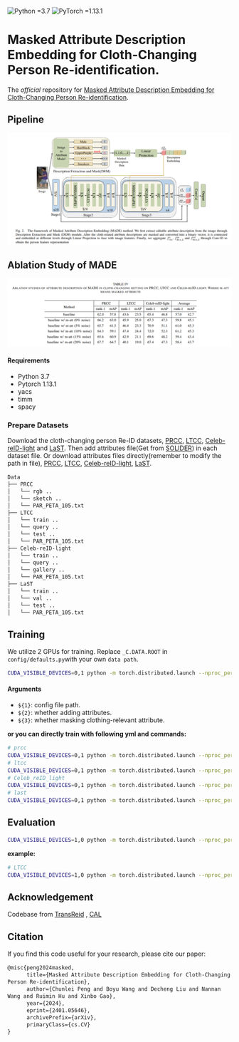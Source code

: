 ![Python =3.7](https://img.shields.io/badge/Python-=3.7-yellow.svg)
![PyTorch =1.13.1](https://img.shields.io/badge/PyTorch-=1.13.1-blue.svg)

# Masked Attribute Description Embedding for Cloth-Changing Person Re-identification.
The *official* repository for  [Masked Attribute Description Embedding for Cloth-Changing Person Re-identification](http://arxiv.org/abs/2401.05646).

## Pipeline

![framework](figs/framework.png)

## Ablation Study of MADE

![framework](figs/ablation.png)



#### Requirements
- Python 3.7
- Pytorch 1.13.1
- yacs
- timm
- spacy

### Prepare Datasets


Download the cloth-changing person Re-ID datasets, [PRCC](http://www.isee-ai.cn/%7Eyangqize/clothing.html), [LTCC](https://naiq.github.io/LTCC_Perosn_ReID.html), [Celeb-reID-light](https://github.com/Huang-3/Celeb-reID) and [LaST](https://github.com/shuxjweb/last.git). Then add attributes file(Get from [SOLIDER](/data/PycharmProjects/MADE/SOLIDER/README.md)) in each dataset file. Or download attributes files directly(remember to modify the path in file), [PRCC](https://drive.google.com/file/d/1qvQXd9r-IbYivczoR3vzHEcqM2AxVPLr/view?usp=sharing), [LTCC](https://drive.google.com/file/d/1uY0zUlpk7dAGZcblCUIyorRYY2c-ZPF1/view?usp=sharing), [Celeb-reID-light](https://drive.google.com/file/d/1dyn2OyOkkNCkA8VnIUVV4E4d3BhfemXq/view?usp=sharing), [LaST](https://drive.google.com/file/d/1TEqb5SdwQ0AVh13bNeJY1_RgZ7FYpCz4/view?usp=sharing).


```
Data
├── PRCC
│   └── rgb ..
│   └── sketch ..
│   └── PAR_PETA_105.txt
├── LTCC
│   └── train ..
│   └── query ..
│   └── test ..
│   └── PAR_PETA_105.txt 
├── Celeb-reID-light
│   └── train ..
│   └── query ..
│   └── gallery ..
│   └── PAR_PETA_105.txt 
├── LaST
│   └── train ..
│   └── val ..
│   └── test ..
│   └── PAR_PETA_105.txt 
```

## Training

We utilize 2 GPUs for training. Replace `_C.DATA.ROOT` in `config/defaults.py`with your own `data path`.

```bash
CUDA_VISIBLE_DEVICES=0,1 python -m torch.distributed.launch --nproc_per_node=2 --master_port 6666 train.py --config_file ${1} DATA.ADD_META ${2} DATA.MASK_META ${3} MODEL.DIST_TRAIN True
```

#### Arguments

- `${1}`: config file path.
- `${2}`: whether adding attributes.
- `${3}`: whether masking clothing-relevant attribute.

**or you can directly train with following  yml and commands:**

```bash
# prcc
CUDA_VISIBLE_DEVICES=0,1 python -m torch.distributed.launch --nproc_per_node=2 --master_port 6666 train.py --config_file configs/prcc/eva02_l_maskmeta_cloth.yml MODEL.DIST_TRAIN True
# ltcc
CUDA_VISIBLE_DEVICES=0,1 python -m torch.distributed.launch --nproc_per_node=2 --master_port 6666 train.py --config_file configs/ltcc/eva02_l_maskmeta_cloth.yml MODEL.DIST_TRAIN True
# Celeb_reID_light
CUDA_VISIBLE_DEVICES=0,1 python -m torch.distributed.launch --nproc_per_node=2 --master_port 6666 train.py --config_file configs/Celeb_light/eva02_l_maskmeta_cloth.yml MODEL.DIST_TRAIN True
# last
CUDA_VISIBLE_DEVICES=0,1 python -m torch.distributed.launch --nproc_per_node=2 --master_port 6666 train.py --config_file configs/last/eva02_l_maskmeta_cloth.yml MODEL.DIST_TRAIN True
```


## Evaluation

```bash
CUDA_VISIBLE_DEVICES=1,0 python -m torch.distributed.launch --nproc_per_node=2 --master_port 6666 test.py --config_file 'choose which config to test' TEST.WEIGHT "('your path of trained checkpoints')"
```

**example:**

```bash
# LTCC
CUDA_VISIBLE_DEVICES=1,0 python -m torch.distributed.launch --nproc_per_node=2 --master_port 6666 test.py --config_file configs/ltcc/eva02_l_maskmeta_cloth.yml TEST.WEIGHT '../logs/ltcc/eva02_meta_cloth_l_best.pth'
```


## Acknowledgement

Codebase from [TransReid](https://github.com/damo-cv/transreid) , [CAL](https://github.com/guxinqian/Simple-CCReID)

## Citation

If you find this code useful for your research, please cite our paper:

```
@misc{peng2024masked,
      title={Masked Attribute Description Embedding for Cloth-Changing Person Re-identification}, 
      author={Chunlei Peng and Boyu Wang and Decheng Liu and Nannan Wang and Ruimin Hu and Xinbo Gao},
      year={2024},
      eprint={2401.05646},
      archivePrefix={arXiv},
      primaryClass={cs.CV}
}
```

